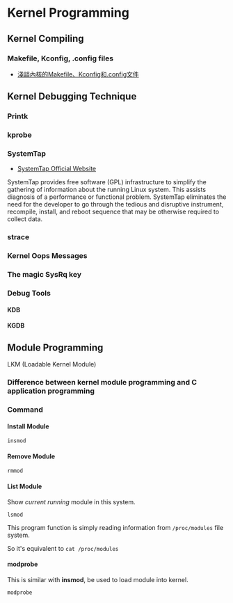 # Kernel Programming

## Kernel Compiling

### Makefile, Kconfig, .config files

* [淺談內核的Makefile、Kconfig和.config文件](https://blog.csdn.net/thisway_diy/article/details/76981113)

## Kernel Debugging Technique

### Printk

### kprobe

### SystemTap

* [SystemTap Official Website](https://sourceware.org/systemtap/)

SystemTap provides free software (GPL) infrastructure to simplify the gathering of information about the running Linux system. This assists diagnosis of a performance or functional problem. SystemTap eliminates the need for the developer to go through the tedious and disruptive instrument, recompile, install, and reboot sequence that may be otherwise required to collect data.

### strace

### Kernel Oops Messages

### The magic SysRq key

### Debug Tools

#### KDB

#### KGDB

## Module Programming

LKM (Loadable Kernel Module)

### Difference between kernel module programming and C application programming

### Command

#### Install Module

```
insmod
```

#### Remove Module

```
rmmod
```

#### List Module

Show *current running* module in this system.

```
lsmod
```

This program function is simply reading information from `/proc/modules` file system.

So it's equivalent to `cat /proc/modules`

#### modprobe

This is similar with **insmod**, be used to load module into kernel.

```
modprobe
```
